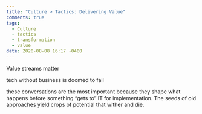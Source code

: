```yaml
---
title: "Culture > Tactics: Delivering Value"
comments: true
tags:
  - Culture
  - tactics
  - transformation
  - value
date: 2020-08-08 16:17 -0400
---
```

Value streams matter

tech without business is doomed to fail

these conversations are the most important because they shape what happens before something “gets to” IT for implementation. The seeds of old approaches yield crops of potential that wither and die.